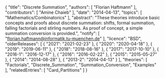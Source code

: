 {
    "title": "Discrete Summation",
    "authors": [
        "Florian Haftmann"
    ],
    "contributors": [
        "Amine Chaieb"
    ],
    "date": "2014-04-13",
    "topics": [
        "Mathematics/Combinatorics"
    ],
    "abstract": "These theories introduce basic concepts and proofs about discrete summation: shifts, formal summation, falling factorials and stirling numbers. As proof of concept, a simple summation conversion is provided.",
    "notify": [
        "florian.haftmann@informatik.tu-muenchen.de"
    ],
    "licence": "BSD",
    "olderReleases": [
        {
            "2021": "2021-02-23"
        },
        {
            "2020": "2020-04-18"
        },
        {
            "2019": "2019-06-11"
        },
        {
            "2018": "2018-08-16"
        },
        {
            "2017": "2017-10-10"
        },
        {
            "2016-1": "2016-12-17"
        },
        {
            "2016": "2016-02-22"
        },
        {
            "2015": "2015-05-27"
        },
        {
            "2014": "2014-08-28"
        },
        {
            "2013-2": "2014-04-13"
        }
    ],
    "theories": [
        "Factorials",
        "Discrete_Summation",
        "Summation_Conversion",
        "Examples"
    ],
    "relatedEntries": [
        "Card_Partitions"
    ]
}